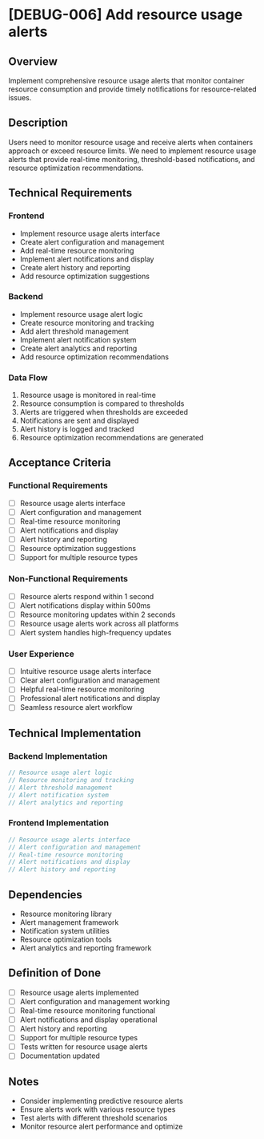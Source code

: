 # [DEBUG-006] Add resource usage alerts

## Overview

Implement comprehensive resource usage alerts that monitor container resource consumption and provide timely notifications for resource-related issues.

## Description

Users need to monitor resource usage and receive alerts when containers approach or exceed resource limits. We need to implement resource usage alerts that provide real-time monitoring, threshold-based notifications, and resource optimization recommendations.

## Technical Requirements

### Frontend

- Implement resource usage alerts interface
- Create alert configuration and management
- Add real-time resource monitoring
- Implement alert notifications and display
- Create alert history and reporting
- Add resource optimization suggestions

### Backend

- Implement resource usage alert logic
- Create resource monitoring and tracking
- Add alert threshold management
- Implement alert notification system
- Create alert analytics and reporting
- Add resource optimization recommendations

### Data Flow

1. Resource usage is monitored in real-time
2. Resource consumption is compared to thresholds
3. Alerts are triggered when thresholds are exceeded
4. Notifications are sent and displayed
5. Alert history is logged and tracked
6. Resource optimization recommendations are generated

## Acceptance Criteria

### Functional Requirements

- [ ] Resource usage alerts interface
- [ ] Alert configuration and management
- [ ] Real-time resource monitoring
- [ ] Alert notifications and display
- [ ] Alert history and reporting
- [ ] Resource optimization suggestions
- [ ] Support for multiple resource types

### Non-Functional Requirements

- [ ] Resource alerts respond within 1 second
- [ ] Alert notifications display within 500ms
- [ ] Resource monitoring updates within 2 seconds
- [ ] Resource usage alerts work across all platforms
- [ ] Alert system handles high-frequency updates

### User Experience

- [ ] Intuitive resource usage alerts interface
- [ ] Clear alert configuration and management
- [ ] Helpful real-time resource monitoring
- [ ] Professional alert notifications and display
- [ ] Seamless resource alert workflow

## Technical Implementation

### Backend Implementation

```rust
// Resource usage alert logic
// Resource monitoring and tracking
// Alert threshold management
// Alert notification system
// Alert analytics and reporting
```

### Frontend Implementation

```typescript
// Resource usage alerts interface
// Alert configuration and management
// Real-time resource monitoring
// Alert notifications and display
// Alert history and reporting
```

## Dependencies

- Resource monitoring library
- Alert management framework
- Notification system utilities
- Resource optimization tools
- Alert analytics and reporting framework

## Definition of Done

- [ ] Resource usage alerts implemented
- [ ] Alert configuration and management working
- [ ] Real-time resource monitoring functional
- [ ] Alert notifications and display operational
- [ ] Alert history and reporting
- [ ] Support for multiple resource types
- [ ] Tests written for resource usage alerts
- [ ] Documentation updated

## Notes

- Consider implementing predictive resource alerts
- Ensure alerts work with various resource types
- Test alerts with different threshold scenarios
- Monitor resource alert performance and optimize
